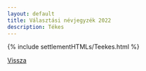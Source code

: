 ```yaml
---
layout: default
title: Választási névjegyzék 2022
description: Tékes
---
```


{% include settlementHTMLs/Teekes.html %}

[Vissza](./)